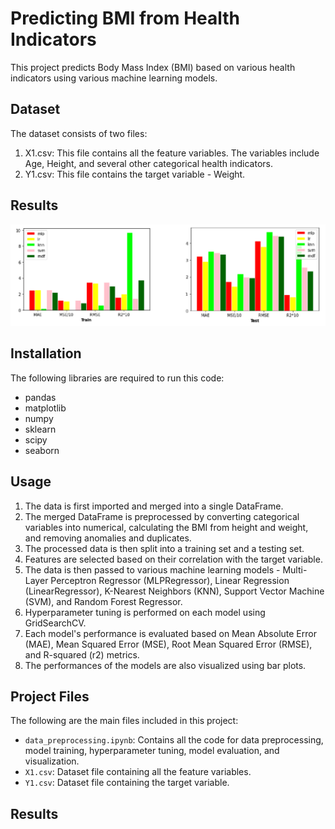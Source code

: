 # Predicting BMI from Health Indicators

This project predicts Body Mass Index (BMI) based on various health indicators using various machine learning models.

## Dataset

The dataset consists of two files:

1. X1.csv: This file contains all the feature variables. The variables include Age, Height, and several other categorical health indicators.
2. Y1.csv: This file contains the target variable - Weight.

## Results 

![Alt Text](images/BMI_augmented.png)

## Installation

The following libraries are required to run this code:

- pandas
- matplotlib
- numpy
- sklearn
- scipy
- seaborn

## Usage

1. The data is first imported and merged into a single DataFrame. 
2. The merged DataFrame is preprocessed by converting categorical variables into numerical, calculating the BMI from height and weight, and removing anomalies and duplicates.
3. The processed data is then split into a training set and a testing set.
4. Features are selected based on their correlation with the target variable.
5. The data is then passed to various machine learning models - Multi-Layer Perceptron Regressor (MLPRegressor), Linear Regression (LinearRegressor), K-Nearest Neighbors (KNN), Support Vector Machine (SVM), and Random Forest Regressor.
6. Hyperparameter tuning is performed on each model using GridSearchCV.
7. Each model's performance is evaluated based on Mean Absolute Error (MAE), Mean Squared Error (MSE), Root Mean Squared Error (RMSE), and R-squared (r2) metrics.
8. The performances of the models are also visualized using bar plots.

## Project Files

The following are the main files included in this project:

- `data_preprocessing.ipynb`: Contains all the code for data preprocessing, model training, hyperparameter tuning, model evaluation, and visualization.
- `X1.csv`: Dataset file containing all the feature variables.
- `Y1.csv`: Dataset file containing the target variable.


## Results 








